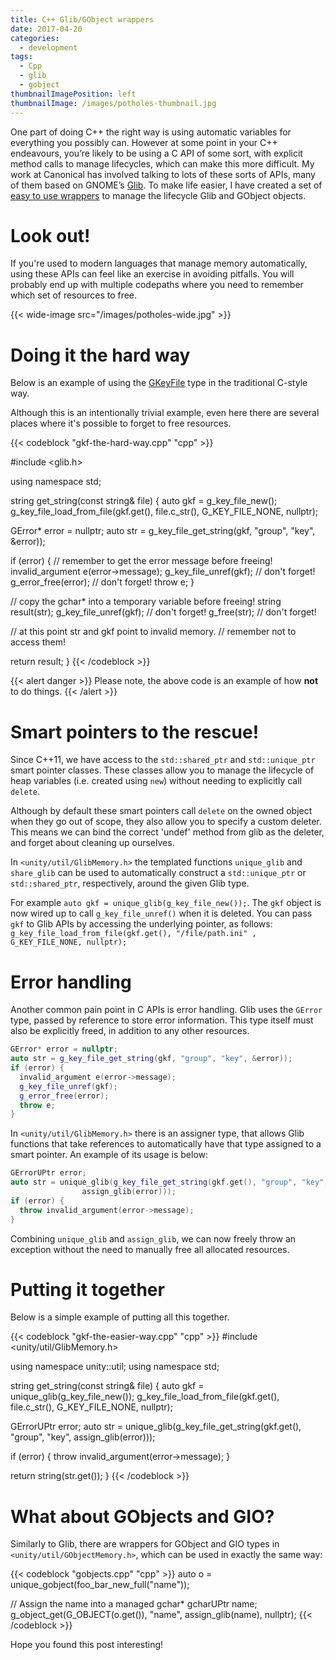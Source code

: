 ```yaml
---
title: C++ Glib/GObject wrappers
date: 2017-04-20
categories:
  - development
tags:
  - Cpp
  - glib
  - gobject
thumbnailImagePosition: left
thumbnailImage: /images/potholes-thumbnail.jpg
---
```


One part of doing C++ the right way is using automatic variables for everything you possibly can. However at some point in your C++ endeavours, you’re likely to be using a C API of some sort, with explicit method calls to manage lifecycles, which can make this more difficult. My work at Canonical has involved talking to lots of these sorts of APIs, many of them based on GNOME’s [Glib](https://github.com/GNOME/glib). To make life easier, I have created a set of [easy to use wrappers](https://github.com/pete-woods/unity-api/tree/master/include/unity/util) to manage the lifecycle Glib and GObject objects.

<!--more-->

# Look out!

If you're used to modern languages that manage memory automatically, using these APIs can feel like an exercise in avoiding pitfalls. You will probably end up with multiple codepaths where you need to remember which set of resources to free.

<p></p>

{{< wide-image src="/images/potholes-wide.jpg" >}}

# Doing it the hard way

Below is an example of using the [GKeyFile](https://developer.gnome.org/glib/stable/glib-Key-value-file-parser.html) type in the traditional C-style way.

Although this is an intentionally trivial example, even here there are several places where it's possible to forget to free resources.

{{< codeblock "gkf-the-hard-way.cpp" "cpp" >}}

#include <glib.h>

using namespace std;

string get_string(const string& file) {
  auto gkf = g_key_file_new();
  g_key_file_load_from_file(gkf.get(), file.c_str(), G_KEY_FILE_NONE, nullptr);

  GError* error = nullptr;
  auto str = g_key_file_get_string(gkf, "group", "key", &error));

  if (error) {
    // remember to get the error message before freeing!
    invalid_argument e(error->message);
    g_key_file_unref(gkf); // don't forget!
    g_error_free(error); // don't forget!
    throw e;
  }

  // copy the gchar* into a temporary variable before freeing!
  string result(str);
  g_key_file_unref(gkf); // don't forget!
  g_free(str); // don't forget!

  // at this point str and gkf point to invalid memory.
  // remember not to access them!

  return result;
}
{{< /codeblock >}}

{{< alert danger >}}
Please note, the above code is an example of how **not** to do things.
{{< /alert >}}

# Smart pointers to the rescue!

Since C++11, we have access to the `std::shared_ptr` and `std::unique_ptr` smart pointer classes. These classes allow you to manage the lifecycle of heap variables (i.e. created using `new`) without needing to explicitly call `delete`.

Although by default these smart pointers call `delete` on the owned object when they go out of scope, they also allow you to specify a custom deleter. This means we can bind the correct 'undef' method from glib as the deleter, and forget about cleaning up ourselves.

In `<unity/util/GlibMemory.h>` the templated functions `unique_glib` and `share_glib` can be used to automatically construct a `std::unique_ptr` or `std::shared_ptr`, respectively, around the given Glib type.

For example `auto gkf = unique_glib(g_key_file_new());`. The `gkf` object is now wired up to call `g_key_file_unref()` when it is deleted. You can pass `gkf` to Glib APIs by accessing the underlying pointer, as follows: `g_key_file_load_from_file(gkf.get(), "/file/path.ini" , G_KEY_FILE_NONE, nullptr);`

# Error handling

Another common pain point in C APIs is error handling. Glib uses the `GError` type, passed by reference to store error information. This type itself must also be explicitly freed, in addition to any other resources.

```cpp
GError* error = nullptr;
auto str = g_key_file_get_string(gkf, "group", "key", &error));
if (error) {
  invalid_argument e(error->message);
  g_key_file_unref(gkf);
  g_error_free(error);
  throw e;
}
```

In `<unity/util/GlibMemory.h>` there is an assigner type, that allows Glib functions that take references to automatically have that type assigned to a smart pointer. An example of its usage is below:

```cpp
GErrorUPtr error;
auto str = unique_glib(g_key_file_get_string(gkf.get(), "group", "key",
                assign_glib(error)));
if (error) {
  throw invalid_argument(error->message);
}
```

Combining `unique_glib` and `assign_glib`, we can now freely throw an exception without the need to manually free all allocated resources. 

# Putting it together

Below is a simple example of putting all this together.

{{< codeblock "gkf-the-easier-way.cpp" "cpp" >}}
#include <unity/util/GlibMemory.h>

using namespace unity::util;
using namespace std;

string get_string(const string& file) {
  auto gkf = unique_glib(g_key_file_new());
  g_key_file_load_from_file(gkf.get(), file.c_str(), G_KEY_FILE_NONE, nullptr);

  GErrorUPtr error;
  auto str = unique_glib(g_key_file_get_string(gkf.get(), "group", "key",
        assign_glib(error)));

  if (error) {
    throw invalid_argument(error->message);
  }

  return string(str.get());
}
{{< /codeblock >}}

# What about GObjects and GIO?

Similarly to Glib, there are wrappers for GObject and GIO types in `<unity/util/GObjectMemory.h>`, which can be used in exactly the same way: 

{{< codeblock "gobjects.cpp" "cpp" >}}
auto o = unique_gobject(foo_bar_new_full("name"));

// Assign the name into a managed gchar*
gcharUPtr name;
g_object_get(G_OBJECT(o.get()), "name", assign_glib(name), nullptr);
{{< /codeblock >}}

Hope you found this post interesting!
